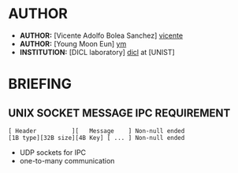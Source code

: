 AUTHOR
======
 - __AUTHOR:__ [Vicente Adolfo Bolea Sanchez] [vicente]
 - __AUTHOR:__ [Young Moon Eun] [ym]
 - __INSTITUTION:__ [DICL laboratory] [dicl] at [UNIST]

BRIEFING
========

UNIX SOCKET MESSAGE IPC REQUIREMENT
---

    [ Header          ][   Message    ] Non-null ended
    [1B type][32B size][4B Key] [ ... ] Non-null ended  

 - UDP sockets for IPC 
 - one-to-many communication

<!-- Links -->
[vicente]:  https://github.com/vicentebolea
[ym]:       https://github.com/youngmoon01
[dicl]:     http://dicl.unist.ac.kr
